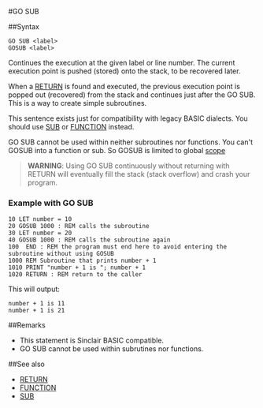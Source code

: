#GO SUB


##Syntax
```
GO SUB <label>
GOSUB <label>
```
Continues the execution at the given label or line number.
The current execution point is pushed (stored) onto the stack,
to be recovered later.

When a [RETURN](return.md) is found and executed, the previous
execution point is popped out (recovered) from the stack and
continues just after the GO SUB. This is a way to create simple
subroutines.

This sentence exists just for compatibility with legacy BASIC
dialects. You should use [SUB](sub.md) or [FUNCTION](function.md) instead.

GO SUB cannot be used within neither subroutines nor functions.
You can't GOSUB into a function or sub. So GOSUB is limited to
global [scope](scope.md)

> **WARNING**: Using GO SUB continuously without returning with
> RETURN will eventually fill the stack (stack overflow) and crash
> your program.

### Example with GO SUB

```
10 LET number = 10
20 GOSUB 1000 : REM calls the subroutine
30 LET number = 20
40 GOSUB 1000 : REM calls the subroutine again
100  END : REM the program must end here to avoid entering the subroutine without using GOSUB
1000 REM Subroutine that prints number + 1
1010 PRINT "number + 1 is "; number + 1
1020 RETURN : REM return to the caller
```

This will output:

```
number + 1 is 11
number + 1 is 21
```


##Remarks
* This statement is Sinclair BASIC compatible.
* GO SUB cannot be used within subrutines nor functions.

##See also
* [RETURN](return.md)
* [FUNCTION](function.md)
* [SUB](sub.md)
